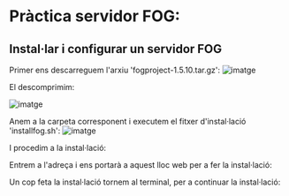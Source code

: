 # Pràctica servidor FOG:

## Instal·lar i configurar un servidor FOG
Primer ens descarreguem l'arxiu 'fogproject-1.5.10.tar.gz':
![imatge](https://github.com/JoelIgle/m1/assets/114901284/89ee1930-bec1-41bc-969f-c500def8bfb4)

El descomprimim:

![imatge](https://github.com/JoelIgle/m1/assets/114901284/27c78f14-159b-419d-b310-190a466aa65d)

Anem a la carpeta corresponent i executem el fitxer d'instal·lació 'installfog.sh':
![imatge](https://github.com/JoelIgle/m1/assets/114901284/de37b451-5962-40a7-af8f-7724d7760678)

I procedim a la instal·lació:

Entrem a l'adreça i ens portarà a aquest lloc web per a fer la instal·lació:

Un cop feta la instal·lació tornem al terminal, per a continuar la instal·lació:
